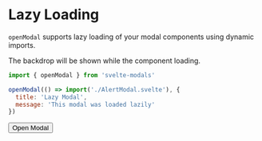 <script>
  import { Modals, openModal, closeAllModals } from 'svelte-modals'

  function handleAsync() {
    openModal(() => import('../_AlertModal.svelte'), {
        title: "Lazy Modal",
        message: "This modal was loaded lazily"
    })
  }

  function handleAsyncSlow() {
    openModal(async () => {
        await new Promise(resolve => setTimeout(resolve, 1000))
        return import('../_AlertModal.svelte')
    }, {
        title: "Lazy Modal",
        message: "This modal was loaded lazily"
    })
  }
</script>

# Lazy Loading

`openModal` supports lazy loading of your modal components using dynamic imports.

The backdrop will be shown while the component loading.

```js
import { openModal } from 'svelte-modals'

openModal(() => import('./AlertModal.svelte'), {
  title: 'Lazy Modal',
  message: 'This modal was loaded lazily'
})
```

<button class="mt-6" on:click={handleAsync}>Open Modal</button>
